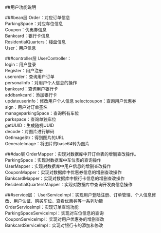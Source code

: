##用户功能说明

###bean层
Order：对应订单信息  
ParkingSpace：对应车位信息  
Coupon：优惠券信息  
Bankcard：银行卡信息  
ResidentialQuarters：楼盘信息  
User：用户信息  


###controller层
UserController：  
login：用户登录  
Register：用户注册  
userorder：查询用户订单  
personalinfo：对用户个人信息的操作  
bankcard：查询用户银行卡  
addbankcard：添加银行卡  
updateuserinfo：修改用户个人信息
selectcoupon：查询用户优惠券  
sign：用户对订单签名  
manageparkingSpace：查询所有车位  
parkspace：查询单独车位  
getUUID：生成随机UUID  
decode：对图片进行解码  
GetImageStr：得到图片的URL  
GenerateImage：将图片的base64转为图片  



###dao层
OrderMapper：实现对数据库中开订单表的增删查改操作。  
ParkingSpace：实现对数据库中车位表的查询操作  
UserMapper：实现对数据库中用户信息的增删查改操作  
CouponMapper：实现对数据库中优惠券信息的增删查改操作  
BankcardMapper：实现对数据库中银行卡信息的增删查改操作  
ResidentialQuartersMapper：实现对数据库中查询开发商信息操作  

###service层：
UserServiceImpl：实现用户登陆注册、订单管理、个人信息修改、用户认证、购买车位、查看优惠券等一系列功能  
OrderServiceImpl：实现订单查询功能  
ParkingSpaceServiceImpl：实现对车位信息的查询  
CouponServiceImpl：实现对用户优惠券的增删查改  
BankcardServiceImpl：实现对银行卡的添加和修改  

